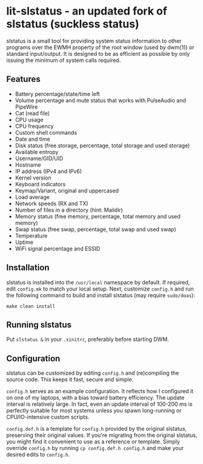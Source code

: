 # lit-slstatus - an updated fork of slstatus (suckless status)
slstatus is a small tool for providing system status information to other
programs over the EWMH property of the root window (used by dwm(1)) or
standard input/output. It is designed to be as efficient as possible by
only issuing the minimum of system calls required.


## Features
- Battery percentage/state/time left
- Volume percentage and mute status that works with PulseAudio and PipeWire
- Cat (read file)
- CPU usage
- CPU frequency
- Custom shell commands
- Date and time
- Disk status (free storage, percentage, total storage and used storage)
- Available entropy
- Username/GID/UID
- Hostname
- IP address (IPv4 and IPv6)
- Kernel version
- Keyboard indicators
- Keymap/Variant, original and uppercased
- Load average
- Network speeds (RX and TX)
- Number of files in a directory (hint: Maildir)
- Memory status (free memory, percentage, total memory and used memory)
- Swap status (free swap, percentage, total swap and used swap)
- Temperature
- Uptime
- WiFi signal percentage and ESSID


## Installation
slstatus is installed into the `/usr/local` namespace by default. If required, edit `config.mk` to match your local setup. 
Next, customize `config.h` and run the following command to build and install slstatus (may require `sudo/doas`):
```
make clean install
```

## Running slstatus
Put `slstatus &` in your `.xinitrc`, preferably before starting DWM.


## Configuration
slstatus can be customized by editing `config.h` and (re)compiling the source code. This keeps it fast, secure and simple. 

`config.h` serves as an example configuration. It reflects how I configured it on one of my laptops, with a bias toward battery efficiency. The update interval is relatively large. In fact, even an update interval of 100-200 ms is perfectly suitable for most systems unless you spawn long-running or CPU/IO-intensive custom scripts.

`config.def.h` is a template for `config.h` provided by the original slstatus, preserving their original values. If you're migrating from the original slstatus, you might find it convenient to use as a reference or template. Simply override `config.h` by running `cp config.def.h config.h` and make your desired edits to `config.h`.
